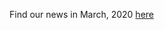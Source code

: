 Find our news in March, 2020 [here](https://drive.google.com/open?id=1ya8u95Ox0hOeoU66vtHQ3IokLdburoUI)
